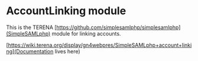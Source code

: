# AccountLinking module

This is the TERENA [https://github.com/simplesamlphp/simplesamlphp](SimpleSAMLphp) module for linking accounts.

[https://wiki.terena.org/display/gn4webpres/SimpleSAMLphp+account+linking](Documentation lives here)